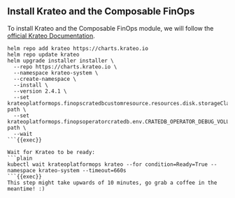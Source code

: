 ## Install Krateo and the Composable FinOps
To install Krateo and the Composable FinOps module, we will follow the [official Krateo Documentation](https://docs.krateo.io/how-to-guides/install-krateo/installing-krateo-kind).

```plain
helm repo add krateo https://charts.krateo.io
helm repo update krateo
helm upgrade installer installer \
  --repo https://charts.krateo.io \
  --namespace krateo-system \
  --create-namespace \
  --install \
  --version 2.4.1 \
  --set krateoplatformops.finopscratedbcustomresource.resources.disk.storageClass=local-path \
  --set krateoplatformops.finopsoperatorcratedb.env.CRATEDB_OPERATOR_DEBUG_VOLUME_STORAGE_CLASS=local-path \
  --wait
```{{exec}}

Wait for Krateo to be ready:
```plain
kubectl wait krateoplatformops krateo --for condition=Ready=True --namespace krateo-system --timeout=660s
```{{exec}}
This step might take upwards of 10 minutes, go grab a coffee in the meantime! :)